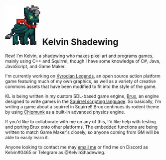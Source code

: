 # ![](https://raw.githubusercontent.com/KelvinShadewing/KelvinShadewing/master/klvn.gif) Kelvin Shadewing

Rew! I'm Kelvin, a shadewing who makes pixel art and programs games, mainly using C++ and Squirrel, though I have some knowledge of C#, Java, JavaScript, and Game Maker.

I'm currently working on [Kyrodian Legends](https://gitub.com/kelvinshadewing/kyrodianlegends), an open source action platform game featuring much of my own graphics, as well as a variety of creative commons assets that have been modified to fit into the style of the game.

KL is being written in my custom SDL-based game engine, [Brux](https://github.com/kelvinshadewing/brux-gdk), an engine designed to write games in the [Squirrel scripting language](https://squirrel-lang.org). So basically, I'm writing a game about a squirrel in Squirrel! Brux continues its rodent theme by using [Chipmunk](https://chipmunk-physics.net/) as a built-in advanced physics engine.

If you'd like to collaborate with me on any of this, I'd like help with testing and porting Brux onto other platforms. The embedded functions are being written to match Game Maker's closely, so anyone coming from GM will be able to easily learn it.

Anyone looking to contact me may [email me](mailto:kelvin@shadewing.net) or find me on Discord as Kelvin#0465 or Telegram as @KelvinShadewing.
